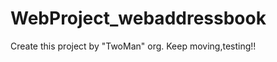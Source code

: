 WebProject_webaddressbook
=========================

Create this project by "TwoMan" org.
Keep moving,testing!!
